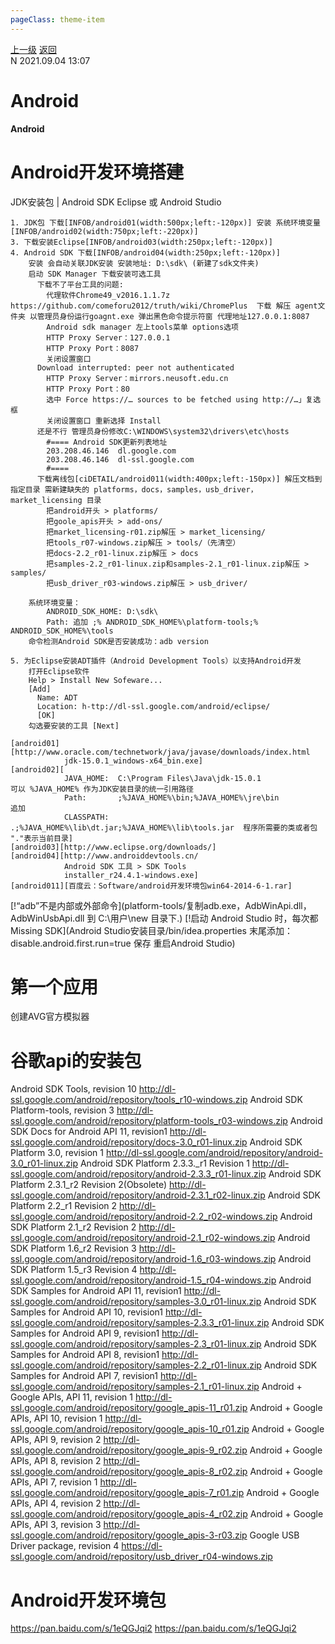 ```yaml
---
pageClass: theme-item
---
```

<div class="extend-header">
    <div class="info">
        <div class="record">
            <a class="back" href="./">上一级</a>
            <a class="back" href="./">返回</a>
        </div>        
        <div class="mini">
            <span>N 2021.09.04 13:07</span>
        </div>
    </div>
    <div class="content"></div>
</div>
<div class="content-header">
<h1>Android</h1><strong>Android</strong>
</div>
<div class="static-content">

# Android开发环境搭建

JDK安装包 | Android SDK
Eclipse 或 Android Studio


```
1. JDK包 下载[INFOB/android01(width:500px;left:-120px)] 安装 系统环境变量[INFOB/android02(width:750px;left:-220px)] 
3. 下载安装Eclipse[INFOB/android03(width:250px;left:-120px)]
4. Android SDK 下载[INFOB/android04(width:250px;left:-120px)]
    安装 会自动关联JDK安装 安装地址: D:\sdk\ (新建了sdk文件夹)
    启动 SDK Manager 下载安装可选工具
      下载不了平台工具的问题:
        代理软件Chrome49_v2016.1.1.7z https://github.com/comeforu2012/truth/wiki/ChromePlus  下载 解压 agent文件夹 以管理员身份运行goagnt.exe 弹出黑色命令提示符窗 代理地址127.0.0.1:8087
        Android sdk manager 左上tools菜单 options选项 
        HTTP Proxy Server：127.0.0.1 
        HTTP Proxy Port：8087 
        关闭设置窗口
      Download interrupted: peer not authenticated
        HTTP Proxy Server：mirrors.neusoft.edu.cn
        HTTP Proxy Port：80
        选中 Force https://… sources to be fetched using http://…」复选框
        关闭设置窗口 重新选择 Install
      还是不行 管理员身份修改C:\WINDOWS\system32\drivers\etc\hosts
        #==== Android SDK更新列表地址
        203.208.46.146  dl.google.com
        203.208.46.146  dl-ssl.google.com
        #====
      下载离线包[ciDETAIL/android011(width:400px;left:-150px)] 解压文档到指定目录 需新建缺失的 platforms，docs，samples，usb_driver，market_licensing 目录
        把android开头 > platforms/
        把goole_apis开头 > add-ons/
        把market_licensing-r01.zip解压 > market_licensing/
        把tools_r07-windows.zip解压 > tools/（先清空）
        把docs-2.2_r01-linux.zip解压 > docs
        把samples-2.2_r01-linux.zip和samples-2.1_r01-linux.zip解压 > samples/
        把usb_driver_r03-windows.zip解压 > usb_driver/

    系统环境变量：
        ANDROID_SDK_HOME: D:\sdk\
        Path: 追加 ;% ANDROID_SDK_HOME%\platform-tools;% ANDROID_SDK_HOME%\tools
    命令检测Android SDK是否安装成功：adb version
    
5. 为Eclipse安装ADT插件（Android Development Tools）以支持Android开发
    打开Eclipse软件
    Help > Install New Sofeware...
    [Add]  
      Name: ADT  
      Location: h-ttp://dl-ssl.google.com/android/eclipse/  
      [OK]
    勾选要安装的工具 [Next]

[android01][http://www.oracle.com/technetwork/java/javase/downloads/index.html
            jdk-15.0.1_windows-x64_bin.exe]
[android02][            
            JAVA_HOME:  C:\Program Files\Java\jdk-15.0.1                    可以 %JAVA_HOME% 作为JDK安装目录的统一引用路径
            Path:       ;%JAVA_HOME%\bin;%JAVA_HOME%\jre\bin                追加 
            CLASSPATH:  .;%JAVA_HOME%\lib\dt.jar;%JAVA_HOME%\lib\tools.jar  程序所需要的类或者包 "."表示当前目录]
[android03][http://www.eclipse.org/downloads/]
[android04][http://www.androiddevtools.cn/
            Android SDK 工具 > SDK Tools
            installer_r24.4.1-windows.exe]
[android011][百度云：Software/android开发环境包win64-2014-6-1.rar] 
```

[!“adb”不是内部或外部命令](platform-tools/复制adb.exe，AdbWinApi.dll，AdbWinUsbApi.dll 到 C:\用户\new 目录下.)
[!启动 Android Studio 时，每次都 Missing SDK](Android Studio安装目录/bin/idea.properties 末尾添加： disable.android.first.run=true 保存 重启Android Studio) 

# 第一个应用
创建AVG官方模拟器

# 谷歌api的安装包
Android SDK Tools, revision 10	                    http://dl-ssl.google.com/android/repository/tools_r10-windows.zip
Android SDK Platform-tools, revision 3	            http://dl-ssl.google.com/android/repository/platform-tools_r03-windows.zip
Android SDK Docs for Android API 11, revision1	    http://dl-ssl.google.com/android/repository/docs-3.0_r01-linux.zip
Android SDK Platform 3.0, revision 1	              http://dl-ssl.google.com/android/repository/android-3.0_r01-linux.zip
Android SDK Platform 2.3.3._r1 Revision 1	          http://dl-ssl.google.com/android/repository/android-2.3.3_r01-linux.zip
Android SDK Platform 2.3.1_r2 Revision 2(Obsolete)	http://dl-ssl.google.com/android/repository/android-2.3.1_r02-linux.zip
Android SDK Platform 2.2_r1 Revision 2	            http://dl-ssl.google.com/android/repository/android-2.2_r02-windows.zip
Android SDK Platform 2.1_r2 Revision 2	            http://dl-ssl.google.com/android/repository/android-2.1_r02-windows.zip
Android SDK Platform 1.6_r2 Revision 3	            http://dl-ssl.google.com/android/repository/android-1.6_r03-windows.zip
Android SDK Platform 1.5_r3 Revision 4	            http://dl-ssl.google.com/android/repository/android-1.5_r04-windows.zip
Android SDK Samples for Android API 11, revision1	  http://dl-ssl.google.com/android/repository/samples-3.0_r01-linux.zip
Android SDK Samples for Android API 10, revision1	  http://dl-ssl.google.com/android/repository/samples-2.3.3_r01-linux.zip
Android SDK Samples for Android API 9, revision1	  http://dl-ssl.google.com/android/repository/samples-2.3_r01-linux.zip
Android SDK Samples for Android API 8, revision1	  http://dl-ssl.google.com/android/repository/samples-2.2_r01-linux.zip
Android SDK Samples for Android API 7, revision1	  http://dl-ssl.google.com/android/repository/samples-2.1_r01-linux.zip
Android + Google APIs, API 11, revision 1	          http://dl-ssl.google.com/android/repository/google_apis-11_r01.zip
Android + Google APIs, API 10, revision 1	          http://dl-ssl.google.com/android/repository/google_apis-10_r01.zip
Android + Google APIs, API 9, revision 2	          http://dl-ssl.google.com/android/repository/google_apis-9_r02.zip
Android + Google APIs, API 8, revision 2	          http://dl-ssl.google.com/android/repository/google_apis-8_r02.zip
Android + Google APIs, API 7, revision 1	          http://dl-ssl.google.com/android/repository/google_apis-7_r01.zip
Android + Google APIs, API 4, revision 2	          http://dl-ssl.google.com/android/repository/google_apis-4_r02.zip
Android + Google APIs, API 3, revision 3	          http://dl-ssl.google.com/android/repository/google_apis-3-r03.zip
Google USB Driver package, revision 4	              https://dl-ssl.google.com/android/repository/usb_driver_r04-windows.zip

# Android开发环境包
https://pan.baidu.com/s/1eQGJqi2 
https://pan.baidu.com/s/1eQGJqi2

</div>